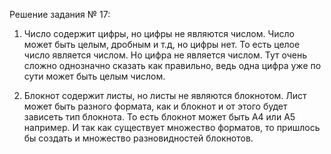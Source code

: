 Решение задания № 17:

1. Число содержит цифры, но цифры не являются числом.
Число может быть целым, дробным и т.д, но цифры нет. 
То есть целое число является числом. Но цифра не является числом.
Тут очень сложно однозначно сказать как правильно, ведь одна цифра уже по сути может быть целым числом.


2. Блокнот содержит листы, но листы не являются блокнотом.
Лист может быть разного формата, как и блокнот и от этого будет зависеть тип блокнота.
То есть блокнот может быть А4 или А5 например. И так как существует множество форматов, то пришлось бы создать и множество разновидностей блокнотов.